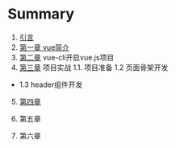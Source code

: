 # Summary

1. [引言](README.md)
2. [第一章 vue简介](chapter1.md)
3. [第二章](di-er-zhang.md) vue-cli开启vue.js项目
4. [第三章](di-san-zhang.md) 项目实战
  1.1. 项目准备
  1.2 页面骨架开发
  * 1.3 header组件开发

5. [第四章](di-si-zhang.md)

6. 第五章
7. 第六章



